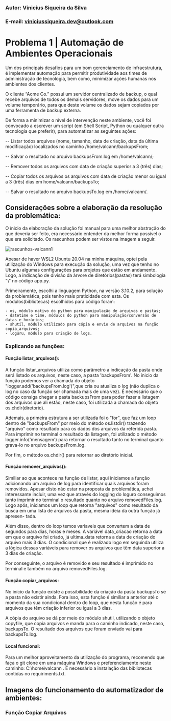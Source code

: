 ### Autor: Vinicius Siqueira da Silva
### E-mail: viniciussiqueira.dev@outlook.com


# Problema 1 | Automação de Ambientes Operacionais

Um dos principais desafios para um bom gerenciamento de infraestrutura, é implementar
automação para permitir produtividade aos times de administração de tecnologia, bem como,
minimizar ações humanas nos ambientes dos clientes.

O cliente “Acme Co.” possui um servidor centralizado de backup, o qual recebe arquivos de todos
os demais servidores, move os dados para um volume temporário, para que deste volume os dados
sejam copiados por uma ferramenta de backup externa.

De forma a minimizar o nível de intervenção neste ambiente, você foi convocado a escrever um
script (em Shell Script, Python ou qualquer outra tecnologia que preferir), para automatizar as
seguintes ações:


--    Listar todos arquivos (nome, tamanho, data de criação, data da última modificação) localizados no
        caminho /home/valcann/backupsFrom; 

--    Salvar o resultado no arquivo backupsFrom.log em /home/valcann/;
        
--    Remover todos os arquivos com data de criação superior a 3 (três) dias; 

--    Copiar todos os arquivos os arquivos com data de criação menor ou igual a 3 (três) dias em
        home/valcann/backupsTo;

--    Salvar o resultado no arquivo backupsTo.log em /home/valcann/.

## Considerações sobre a elaboração da resolução da problemática:

   O ínicio da elaboração da solução foi manual para uma melhor abstração do que deveria ser feito, era
necessário entender da melhor forma possível o que era solicitado. Os rascunhos podem ser vistos na 
imagem a seguir.

   ![rascunhos-valcann1](https://user-images.githubusercontent.com/97056856/177014926-ded7af01-5d43-4670-93bc-4912970331b5.jpeg)
   
   Apesar de haver WSL2 Ubuntu 20.04 na minha máquina, optei pela utilização do Windows para execução
da solução, uma vez que tenho no Ubuntu algumas configurações para projetos que estão em andamento. Logo, 
a indicação de divisão da árvore de diretórios(pastas) terá simbologia "\\" no código app.py.

   Primeiramente, escolhi a linguagem Python, na versão 3.10.2, para solução da problemática, pois tenho mais
praticidade com esta. Os módulos(bibliotecas) escolhidos para código foram:

    - os, módulo nativo do python para manipulação de arquivos e pastas;
    - datetime e time, módulos do python para manipulação/conversão de datas e horários;
    - shutil, módulo utilizado para cópia e envio de arquivos na função copia_arquivos;
    - loguru, módulo para criação de logs.

### Explicando as funções:

#### Função listar_arquivos():

A função listar_arquivos utiliza como parâmetro a indicação da pasta onde será listado os arquivos, neste caso, 
a pasta 'backupsFrom'. No ínicio da função podemos ver a chamada do objeto "logger.add('backupsFrom.log')",que 
cria ou atualiza o log (não duplica o log no caso da função ser chamada mais de uma vez). É necessário que o código 
consiga chegar a pasta backupsFrom para poder fazer a listagem dos arquivos que ali estão, neste caso, foi utilizada
a chamada do objeto os.chdir(diretorio). 

Ademais, a primeira estrutura a ser utilizada foi o "for", que faz um loop dentro de "backupsFrom" por meio do método
os.listdir() trazendo "arquivo" como resultado para os dados dos arquivos da referida pasta. Para imprimir no terminal
o resultado da listagem, foi utilizado o método logger.info('mensagem') para retornar o resultado tanto no terminal quanto
grava-lo no arquivo backupsFrom.log.

Por fim, o método os.chdir() para retornar ao diretório inicial.

#### Função remover_arquivos():

Similiar ao que acontece na função de listar, aqui iniciamos a função adicionando um arquivo de log para identificar quais 
arquivos foram removidos. Apesar disto não estar na proposta da problemática, achei interessante incluir, uma vez que através
do logging do loguro conseguimos tanto imprimir no terminal o resultado quanto no arquivo removedFiles.log. Logo após, iniciamos
um loop que retorna "arquivos" como resultado da busca em uma lista de arquivos da pasta, mesma ideia da outra função já apresen-
tada. 

Além disso, dentro do loop temos variaveis que convertem a data de segundos para dias, horas e meses. A variável data_criacao 
retorna a data em que o arquivo foi criado, já ultima_data retorna a data de criação do arquivo mais 3 dias. O condicional que é 
realizado logo em seguinda utiliza a lógica dessas variáveis para remover os arquivos que têm data superior a 3 dias de criação.

Por conseguinte, o arquivo é removido e seu resultado é imprimido no terminal e também no arquivo removedFiles.log.

#### Função copiar_arquivos:

No início da função existe a possibilidade da criação da pasta backupsTo se a pasta não existir ainda. Fora isso, esta função é similiar a anterior até o momento da sua condicional dentro do loop, que nesta função é para arquivos que têm criação inferior ou igual a 3 dias. 

A cópia do arquivo se dá por meio do módulo shutil, utilizando o objeto copyfile, que copia arquivos e 
manda para o caminho indicado, neste caso, backupsTo. O resultado dos arquivos que foram enviado vai para backupsTo.log. 

#### Local funcional:

Para um melhor aproveitamento da utilização do programa, recomendo que faça o git clone em uma máquina Windows e preferenciamente neste caminho: C:\home\\valcann . É necessário a instalação das bibliotecas contidas no requiriments.txt. 

## Imagens do funcionamento do automatizador de ambientes:

###                                                 Função Copiar Arquivos

